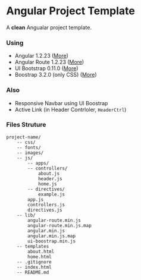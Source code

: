 Angular Project Template
=======================

A **clean** Angualar project template.

### Using

- Angular 1.2.23 ([More](http://www.angularjs.org/))
- Angular Route 1.2.23 ([More](http://www.angularjs.org/))
- UI Bootstrap 0.11.0 ([More](http://angular-ui.github.io/bootstrap))
- Boostrap 3.2.0 (only CSS) ([More](http://www.getbootstrap.com/))

### Also

- Responsive Navbar using UI Boostrap
- Active Link (in Header Contrloler, `HeaderCtrl`)

### Files Struture

    project-name/
        -- css/
        -- fonts/
        -- images/
        -- js/
            -- apps/
            -- controllers/
                about.js
                header.js
                home.js
            -- directives/
                example.js
            app.js
            controllers.js
            directives.js
        -- lib/
            angular-route.min.js
            angular-route.min.js.map
            angular.min.js
            angular.min.js.map
            ui-boostrap.min.js
		-- templates
			about.html
			home.html
        -- .gitignore
        -- index.html
        -- README.md